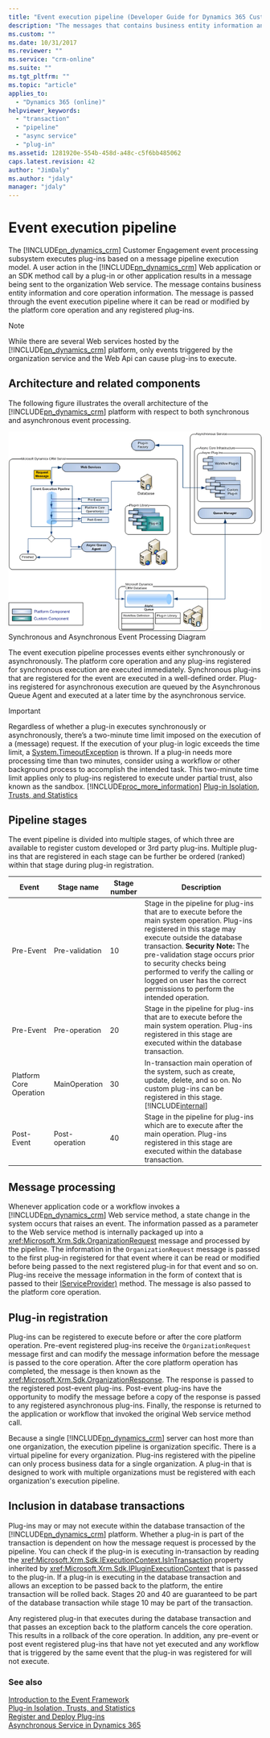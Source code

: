 ```yaml
---
title: "Event execution pipeline (Developer Guide for Dynamics 365 Customer Engagement) | MicrosoftDocs"
description: "The messages that contains business entity information and core operation information which are passed through the event eecution pipeline where it can be read or modified by the platform core operation and any registered plug-ins. "
ms.custom: ""
ms.date: 10/31/2017
ms.reviewer: ""
ms.service: "crm-online"
ms.suite: ""
ms.tgt_pltfrm: ""
ms.topic: "article"
applies_to: 
  - "Dynamics 365 (online)"
helpviewer_keywords: 
  - "transaction"
  - "pipeline"
  - "async service"
  - "plug-in"
ms.assetid: 1281920e-554b-458d-a48c-c5f6bb485062
caps.latest.revision: 42
author: "JimDaly"
ms.author: "jdaly"
manager: "jdaly"
---
```

# Event execution pipeline
The [!INCLUDE[pn_dynamics_crm](../includes/pn-dynamics-crm.md)] Customer Engagement event processing subsystem executes plug-ins based on a message pipeline execution model. A user action in the [!INCLUDE[pn_dynamics_crm](../includes/pn-dynamics-crm.md)] Web application or an SDK method call by a plug-in or other application results in a message being sent to the organization Web service. The message contains business entity information and core operation information. The message is passed through the event execution pipeline where it can be read or modified by the platform core operation and any registered plug-ins.  
  
> [!NOTE]
>  While there are several Web services hosted by the [!INCLUDE[pn_dynamics_crm](../includes/pn-dynamics-crm.md)] platform, only events triggered by the organization service and the Web Api can cause plug-ins to execute.  
  
<a name="bkmk_Architecture"></a>   
## Architecture and related components  
 The following figure illustrates the overall architecture of the [!INCLUDE[pn_dynamics_crm](../includes/pn-dynamics-crm.md)] platform with respect to both synchronous and asynchronous event processing.  
  
 ![Event processing architecture](media/asyncservice.gif "Event processing architecture")  
Synchronous and Asynchronous Event Processing Diagram  
  
 The event execution pipeline processes events either synchronously or asynchronously. The platform core operation and any plug-ins registered for synchronous execution are executed immediately. Synchronous plug-ins that are registered for the event are executed in a well-defined order. Plug-ins registered for asynchronous execution are queued by the Asynchronous Queue Agent and executed at a later time by the asynchronous service.  
  
> [!IMPORTANT]
>  Regardless of whether a plug-in executes synchronously or asynchronously, there’s a two-minute time limit imposed on the execution of a (message) request. If the execution of your plug-in logic exceeds the time limit, a [System.TimeoutException](https://msdn.microsoft.com/library/system.timeoutexception.aspx) is thrown. If a plug-in needs more processing time than two minutes, consider using a workflow or other background process to accomplish the intended task. This two-minute time limit applies only to plug-ins registered to execute under partial trust, also known as the sandbox. [!INCLUDE[proc_more_information](../includes/proc-more-information.md)] [Plug-in Isolation, Trusts, and Statistics](plugin-isolation-trusts-statistics.md)  
  
<a name="bkmk_PipelineStages"></a>   
## Pipeline stages  
 The event pipeline is divided into multiple stages, of which three are available to register custom developed or 3rd party plug-ins. Multiple plug-ins that are registered in each stage can be further be ordered (ranked) within that stage during plug-in registration.  
  
|Event|Stage name|Stage number|Description|  
|-----------|----------------|------------------|-----------------|  
|Pre-Event|Pre-validation|10|Stage in the pipeline for plug-ins that are to execute before the main system operation. Plug-ins registered in this stage may execute outside the database transaction. **Security Note:**  The pre-validation stage occurs prior to security checks being performed to verify the calling or logged on user has the correct permissions to perform the intended operation.|  
|Pre-Event|Pre-operation|20|Stage in the pipeline for plug-ins that are to execute before the main system operation. Plug-ins registered in this stage are executed within the database transaction.|  
|Platform Core Operation|MainOperation|30|In-transaction main operation of the system, such as create, update, delete, and so on. No custom plug-ins can be registered in this stage. [!INCLUDE[internal](../includes/internal.md)]|  
|Post-Event|Post-operation|40|Stage in the pipeline for plug-ins which are to execute after the main operation. Plug-ins registered in this stage are executed within the database transaction.|  
  
<a name="bkmk_MessageProcessing"></a>   
## Message processing  
 Whenever application code or a workflow invokes a [!INCLUDE[pn_dynamics_crm](../includes/pn-dynamics-crm.md)] Web service method, a state change in the system occurs that raises an event. The information passed as a parameter to the Web service method is internally packaged up into a <xref:Microsoft.Xrm.Sdk.OrganizationRequest> message and processed by the pipeline. The information in the `OrganizationRequest` message is passed to the first plug-in registered for that event where it can be read or modified before being passed to the next registered plug-in for that event and so on. Plug-ins receive the message information in the form of context that is passed to their [IServiceProvider)](https://docs.microsoft.com/dotnet/api/microsoft.xrm.sdk.iplugin.execute\(system.iserviceprovider\)) method. The message is also passed to the platform core operation.  
  
<a name="bkmk_PluginRegistration"></a>   
## Plug-in registration  
 Plug-ins can be registered to execute before or after the core platform operation. Pre-event registered plug-ins receive the `OrganizationRequest` message first and can modify the message information before the message is passed to the core operation. After the core platform operation has completed, the message is then known as the <xref:Microsoft.Xrm.Sdk.OrganizationResponse>. The response is passed to the registered post-event plug-ins. Post-event plug-ins have the opportunity to modify the message before a copy of the response is passed to any registered asynchronous plug-ins. Finally, the response is returned to the application or workflow that invoked the original Web service method call.  
  
 Because a single [!INCLUDE[pn_dynamics_crm](../includes/pn-dynamics-crm.md)] server can host more than one organization, the execution pipeline is organization specific. There is a virtual pipeline for every organization. Plug-ins registered with the pipeline can only process business data for a single organization. A plug-in that is designed to work with multiple organizations must be registered with each organization's execution pipeline.  
  
<a name="bkmk_DatabaseTransactions"></a>   
## Inclusion in database transactions  
 Plug-ins may or may not execute within the database transaction of the [!INCLUDE[pn_dynamics_crm](../includes/pn-dynamics-crm.md)] platform. Whether a plug-in is part of the transaction is dependent on how the message request is processed by the pipeline. You can check if the plug-in is executing in-transaction by reading the <xref:Microsoft.Xrm.Sdk.IExecutionContext.IsInTransaction> property inherited by <xref:Microsoft.Xrm.Sdk.IPluginExecutionContext> that is passed to the plug-in. If a plug-in is executing in the database transaction and allows an exception to be passed back to the platform, the entire transaction will be rolled back. Stages 20 and 40 are guaranteed to be part of the database transaction while stage 10 may be part of the transaction.  
  
 Any registered plug-in that executes during the database transaction and that passes an exception back to the platform cancels the core operation. This results in a rollback of the core operation. In addition, any pre-event or post event registered plug-ins that have not yet executed and any workflow that is triggered by the same event that the plug-in was registered for will not execute.  
  
### See also  
 [Introduction to the Event Framework](introduction-event-framework.md)   
 [Plug-in Isolation, Trusts, and Statistics](plugin-isolation-trusts-statistics.md)   
 [Register and Deploy Plug-ins](register-deploy-plugins.md)   
 [Asynchronous Service in Dynamics 365](asynchronous-service.md)
